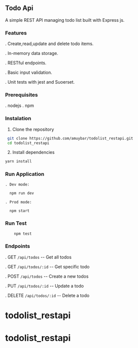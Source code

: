 ## Todo Api

A simple REST API managing todo list built with Express js.

### Features

. Create,read,update and delete todo items.

. In-memory data storage.

. RESTful endpoints.

. Basic input validation.

. Unit tests with jest and Suoerset.

### Prerequisites
. nodejs
. npm

### Instalation

1. Clone the repository

```bash
 git clone https://github.com/amuybar/todolist_restapi.git
 cd todolist_restapi
 ```
2. Install dependencies

``` bash
yarn install
```

### Run Application

`. Dev mode: `

```bash
  npm run dev
  ```
`. Prod mode: `

```bash
  npm start
```

### Run Test
 ```bash
     npm test
```

### Endpoints

. GET    `/api/todos`      -- Get all todos

. GET    `/api/todos/:id`  -- Get specific todo

. POST   `/api/todos`      -- Create a new todos

. PUT    `/api/todos/:id`  -- Update a todo

. DELETE `/api/todos/:id`  -- Delete a todo






# todolist_restapi
# todolist_restapi
